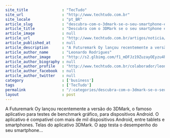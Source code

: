 ```yaml
---
site_title               : "TecTudo"
site_url                 : "http://www.techtudo.com.br"
site_locale              : "pt_BR"
article_slug             : "descubra-com-o-3dmark-se-o-seu-smartphone-e-bom-para-games"
article_title            : "Descubra com o 3DMark se o seu smartphone é bom para games"
article_image            : null
article_url              : "http://www.techtudo.com.br/artigos/noticia/2013/04/descubra-com-o-3dmark-se-o-seu-smartphone-e-bom-para-games.html"
article_published_at     : null
article_description      : "A Futuremark Oy lançou recentemente a versão do 3DMark, o famoso aplicativo para testes de benchmark gráfico, para dispositivos Android. O aplicativo é compatível com mais de mil dispositivos Android, entre tablets e smartphones. Telas do aplicativo 3DMark. O app testa o desempenho do seu smartphone..."
article_author_name      : "Leonardo Rodrigues"
article_author_image     : "http://s2.glbimg.com/f1_mDFJz19ZuzayOEyzu4haGy8M=/30x30/s2.glbimg.com/s_UZY3xEcRIHP8cWXqtFqMRs8EE=/140x140/s.glbimg.com/po/tt2/f/original/2013/11/12/leonardo-rodrigues.jpg"
article_author_biography : null
article_author_profile   : "http://www.techtudo.com.br/colaborador/leonardo-rodrigues.html"
article_author_facebook  : null
article_author_twitter   : null
category                 : ['business']
tags                     : ['TecTudo']
permalink                : "/:categories/descubra-com-o-3dmark-se-o-seu-smartphone-e-bom-para-games/"
layout                   : post
---
```


A Futuremark Oy lançou recentemente a versão do 3DMark, o famoso aplicativo para testes de benchmark gráfico, para dispositivos Android. O aplicativo é compatível com mais de mil dispositivos Android, entre tablets e smartphones. Telas do aplicativo 3DMark. O app testa o desempenho do seu smartphone...
